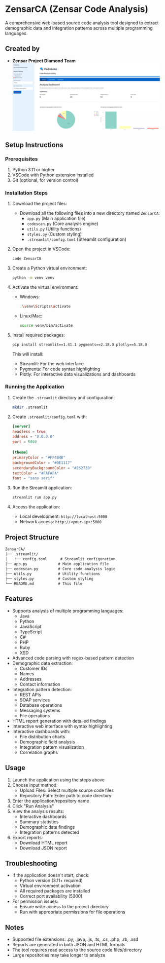 # ZensarCA (Zensar Code Analysis)

A comprehensive web-based source code analysis tool designed to extract demographic data and integration patterns across multiple programming languages.

## Created by
- **Zensar Project Diamond Team**
![Alt text](/images/1.png "Codelens")
## Setup Instructions

### Prerequisites
1. Python 3.11 or higher
2. VSCode with Python extension installed
3. Git (optional, for version control)

### Installation Steps

1. Download the project files:
   - Download all the following files into a new directory named `ZensarCA`:
     - `app.py` (Main application file)
     - `codescan.py` (Core analysis engine)
     - `utils.py` (Utility functions)
     - `styles.py` (Custom styling)
     - `.streamlit/config.toml` (Streamlit configuration)

2. Open the project in VSCode:
   ```bash
   code ZensarCA
   ```

3. Create a Python virtual environment:
   ```bash
   python -m venv venv
   ```

4. Activate the virtual environment:
   - Windows:
     ```bash
     .\venv\Scripts\activate
     ```
   - Linux/Mac:
     ```bash
     source venv/bin/activate
     ```

5. Install required packages:
   ```bash
   pip install streamlit==1.41.1 pygments==2.18.0 plotly==5.18.0
   ```
   This will install:
   - Streamlit: For the web interface
   - Pygments: For code syntax highlighting
   - Plotly: For interactive data visualizations and dashboards

### Running the Application

1. Create the `.streamlit` directory and configuration:
   ```bash
   mkdir .streamlit
   ```

2. Create `.streamlit/config.toml` with:
   ```toml
   [server]
   headless = true
   address = "0.0.0.0"
   port = 5000

   [theme]
   primaryColor = "#FF4B4B"
   backgroundColor = "#0E1117"
   secondaryBackgroundColor = "#262730"
   textColor = "#FAFAFA"
   font = "sans serif"
   ```

3. Run the Streamlit application:
   ```bash
   streamlit run app.py
   ```

4. Access the application:
   - Local development: `http://localhost:5000`
   - Network access: `http://<your-ip>:5000`

## Project Structure

```
ZensarCA/
├── .streamlit/
│   └── config.toml      # Streamlit configuration
├── app.py              # Main application file
├── codescan.py         # Core code analysis logic
├── utils.py            # Utility functions
├── styles.py           # Custom styling
└── README.md           # This file
```

## Features
- Supports analysis of multiple programming languages:
  - Java
  - Python
  - JavaScript
  - TypeScript
  - C#
  - PHP
  - Ruby
  - XSD
- Advanced code parsing with regex-based pattern detection
- Demographic data extraction:
  - Customer IDs
  - Names
  - Addresses
  - Contact information
- Integration pattern detection:
  - REST APIs
  - SOAP services
  - Database operations
  - Messaging systems
  - File operations
- HTML report generation with detailed findings
- Interactive web interface with syntax highlighting
- Interactive dashboards with:
  - File distribution charts
  - Demographic field analysis
  - Integration pattern visualization
  - Correlation graphs

## Usage
1. Launch the application using the steps above
2. Choose input method:
   - Upload Files: Select multiple source code files
   - Repository Path: Enter path to code directory
3. Enter the application/repository name
4. Click "Run Analysis"
5. View the analysis results:
   - Interactive dashboards
   - Summary statistics
   - Demographic data findings
   - Integration patterns detected
6. Export reports:
   - Download HTML report
   - Download JSON report

## Troubleshooting
- If the application doesn't start, check:
  - Python version (3.11+ required)
  - Virtual environment activation
  - All required packages are installed
  - Correct port availability (5000)
- For permission issues:
  - Ensure write access to the project directory
  - Run with appropriate permissions for file operations

## Notes
- Supported file extensions: .py, .java, .js, .ts, .cs, .php, .rb, .xsd
- Reports are generated in both JSON and HTML formats
- The tool requires read access to the source code files/directory
- Large repositories may take longer to analyze
